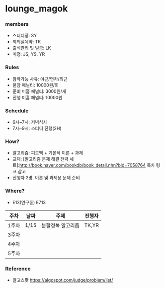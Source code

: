 # lounge_magok

### members
- 스터디장: SY
- 회의실예약: TK
- 출석관리 및 벌금: LK
- 미정: JS, YS, YR

### Rules
- 참작가능 사유: 야근/연차/외근
- 불참 페널티: 10000원/회
- 준비 미흡 페널티: 3000원/개
- 진행 미흡 페널티: 10000원

### Schedule
- 6시~7시: 저녁식사
- 7시~9시: 스터디 진행(2H)

### How?
- 알고리즘: 피드백 + 기본적 이론 + 과제
- 교재: [알고리즘 문제 해결 전략 세트]:http://book.naver.com/bookdb/book_detail.nhn?bid=7058764
목차 링크 참고
- 진행자 2명, 이론 및 과제용 문제 준비

### Where?
- E13(연구동) E713

|주차|날짜|주제|진행자|
|---|---|---|---|
|1주차|1/15|분할정복 알고리즘|TK,YR|
|3주차||||
|4주차||||
|5주차||||

### Reference
- 알고스팟 https://algospot.com/judge/problem/list/